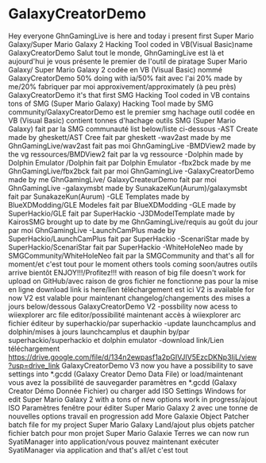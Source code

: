 # GalaxyCreatorDemo
Hey everyone GhnGamingLive is here and today i present first Super Mario Galaxy/Super Mario Galaxy 2 Hacking Tool coded in VB(Visual Basic)name 
GalaxyCreatorDemo Salut tout le monde, GhnGamingLive est là et aujourd'hui je vous présente le premier de l'outil de piratage Super Mario Galaxy/
Super Mario Galaxy 2 codée en VB (Visual Basic) nommé GalaxyCreatorDemo 50% doing with ia/50% fait avec l'ai 20% made by me/20% fabriquer par moi 
approxivement/approximately (à peu près) GalaxyCreatorDemo it's that first SMG Hacking Tool coded in VB contains tons of SMG (Super Mario Galaxy) 
Hacking Tool made by SMG community/GalaxyCreatorDemo est le premier smg hachage outil codée en VB (Visual Basic) contient tonnes d'hachage outils SMG 
(Super Mario Galaxy) fait par la SMG communauté list below/liste ci-dessous -AST Create made by gheskett/AST Cree fait par gheskett -wav2ast made by me 
GhnGamingLive/wav2ast fait pas moi GhnGamingLive -BMDView2 made by the vg ressources/BMDView2 fait par la vg ressource -Dolphin made by Dolphin Emulator
/Dolphin fait par Dolphin Emulator -fbx2bck made by me GhnGamingLive/fbx2bck fait par moi GhnGamingLive -GalaxyCreatorDemo made by me GhnGamingLive/
GalaxyCreateurDemo fait par moi GhnGamingLive -galaxymsbt made by SunakazeKun(Aurum)/galaxymsbt fait par SunakazeKun(Aurum) -GLE Templates made
 by BlueXDModding/GLE Modeles fait par BlueXDModding -GLE made by SuperHackio/GLE fait par SuperHackio -J3DModelTemplate made by KairosSMG brought 
 up to date by me GhnGamingLive/requis au goût du jour par moi GhnGamingLive -LaunchCamPlus made by SuperHackio/LaunchCamPlus fait par 
 SuperHackio -ScenariStar made by SuperHackio/ScenariStar fait par SuperHackio -WhiteHoleNeo made by SMGCommunity/WhiteHoleNeo fait par la 
 SMGCommunity and that's all for moment/et c'est tout pour le moment others tools coming soon/autres outils arrive bientôt ENJOY!!!/Profitez!!!
 with reason of big file doesn't work for upload on GitHub/avec raison de gros fichier ne fonctionne pas pour la mise en ligne download link is here/lien téléchargement est ici V2 is
 available for now V2 est valable pour maintenant changelog/changements des mises a jours below/dessous
 GalaxyCreatorDemo V2
  -possbility now acess to wiiexplorer arc file editor/possibilité maintenant accès à wiiexplorer arc fichier éditeur by superhackio/par superhackio
  -update launchcamplus and dolphin/mises à jours launchcamplus et dauphin by/par superhackio/superhackio et dolphin emulator
  -download link/Lien téléchargement https://drive.google.com/file/d/134n2ewpasf1a2pGIVJIV5EzcDKNp3IjL/view?usp=drive_link
GalaxyCreatorDemo V3
now you have a possibility to save settings into *.gcdd (Galaxy Creator Demo Data File) or load/maintenant vous avez la possibilité de sauvegarder paramètres en *.gcdd (Galaxy Creator Démo Donnée Fichier) ou charger
add ISO Settings Windows for edit Super Mario Galaxy 2 with a tons of new options work in progress/ajout ISO Paramètres fenêtre pour éditer Super Mario Galaxy 2 avec une tonne de nouvelles options travail en progression
add More Galaxie Object Patcher batch file for my project Super Mario Galaxy Land/ajout plus objets patcher fichier batch pour mon
projet Super Mario Galaxie Terres
we can now run SyatiManager into application/vous pouvez maintenant exécuter SyatiManager via application
and that's all/et c'est tout
